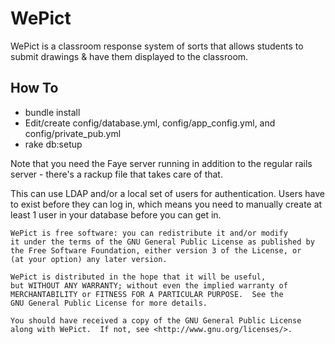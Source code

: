 WePict
=========

WePict is a classroom response system of sorts that allows students to submit drawings & have them displayed to the classroom.

How To
------
* bundle install
* Edit/create config/database.yml, config/app_config.yml, and config/private_pub.yml
* rake db:setup
 
Note that you need the Faye server running in addition to the regular rails server - there's a rackup file that takes care of that.

This can use LDAP and/or a local set of users for authentication.  Users have to exist before they can log in, which means you need to manually create at least 1 user in your database before you can get in.

    WePict is free software: you can redistribute it and/or modify
    it under the terms of the GNU General Public License as published by
    the Free Software Foundation, either version 3 of the License, or
    (at your option) any later version.

    WePict is distributed in the hope that it will be useful,
    but WITHOUT ANY WARRANTY; without even the implied warranty of
    MERCHANTABILITY or FITNESS FOR A PARTICULAR PURPOSE.  See the
    GNU General Public License for more details.

    You should have received a copy of the GNU General Public License
    along with WePict.  If not, see <http://www.gnu.org/licenses/>.


